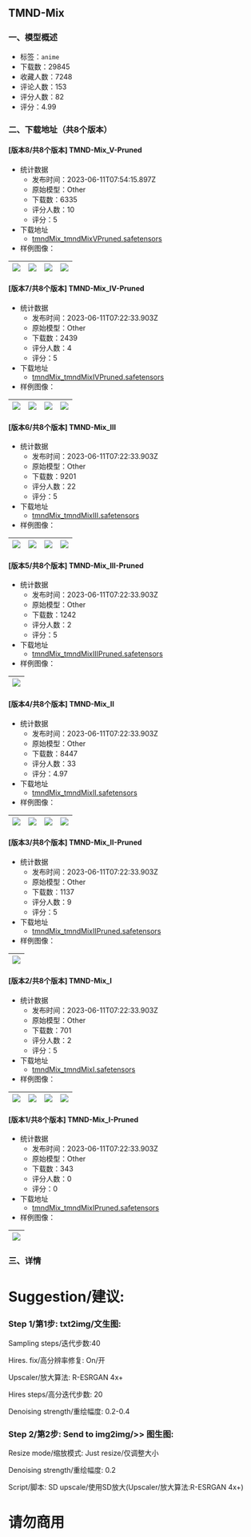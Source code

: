 ## TMND-Mix
### 一、模型概述

- 标签：`anime`
- 下载数：29845
- 收藏人数：7248
- 评论人数：153
- 评分人数：82
- 评分：4.99

### 二、下载地址（共8个版本）

#### [版本8/共8个版本] TMND-Mix_V-Pruned

- 统计数据
  - 发布时间：2023-06-11T07:54:15.897Z
  - 原始模型：Other
  - 下载数：6335
  - 评分人数：10
  - 评分：5
- 下载地址
  - [tmndMix_tmndMixVPruned.safetensors](https://civitai.com/api/download/models/93612)
- 样例图像：

| <img src="https://image.civitai.com/xG1nkqKTMzGDvpLrqFT7WA/69709941-3e76-4164-b043-f880d7bede8d/width=450/1105989.jpeg" /> | <img src="https://image.civitai.com/xG1nkqKTMzGDvpLrqFT7WA/29601f1f-0e4f-47ac-83ae-ba62cd751b06/width=450/1106010.jpeg" /> | <img src="https://image.civitai.com/xG1nkqKTMzGDvpLrqFT7WA/925a0c84-a917-4bcc-95e9-cf564e611b4a/width=450/1106016.jpeg" /> | <img src="https://image.civitai.com/xG1nkqKTMzGDvpLrqFT7WA/291ce70c-4b9f-4ee6-a2be-8153285888a9/width=450/1106014.jpeg" /> |
| ---- | ---- | ---- | ---- |

#### [版本7/共8个版本] TMND-Mix_IV-Pruned

- 统计数据
  - 发布时间：2023-06-11T07:22:33.903Z
  - 原始模型：Other
  - 下载数：2439
  - 评分人数：4
  - 评分：5
- 下载地址
  - [tmndMix_tmndMixIVPruned.safetensors](https://civitai.com/api/download/models/88859)
- 样例图像：

| <img src="https://image.civitai.com/xG1nkqKTMzGDvpLrqFT7WA/1639a980-77f0-48df-9085-8309fb6e1c30/width=450/1023537.jpeg" /> | <img src="https://image.civitai.com/xG1nkqKTMzGDvpLrqFT7WA/09dec234-1d60-458b-99f1-3ac67ac42a52/width=450/1023529.jpeg" /> | <img src="https://image.civitai.com/xG1nkqKTMzGDvpLrqFT7WA/a829bea4-45d9-4452-81d5-886727779f5f/width=450/1023542.jpeg" /> | <img src="https://image.civitai.com/xG1nkqKTMzGDvpLrqFT7WA/1a1f63a1-701b-4c17-9811-7f3ada4dd7ac/width=450/1023629.jpeg" /> |
| ---- | ---- | ---- | ---- |

#### [版本6/共8个版本] TMND-Mix_III

- 统计数据
  - 发布时间：2023-06-11T07:22:33.903Z
  - 原始模型：Other
  - 下载数：9201
  - 评分人数：22
  - 评分：5
- 下载地址
  - [tmndMix_tmndMixIII.safetensors](https://civitai.com/api/download/models/46829)
- 样例图像：

| <img src="https://image.civitai.com/xG1nkqKTMzGDvpLrqFT7WA/b56f5a88-c216-4642-f704-747d941f8e00/width=450/506650.jpeg" /> | <img src="https://image.civitai.com/xG1nkqKTMzGDvpLrqFT7WA/22e50b09-649f-4b42-3944-cf175b43ac00/width=450/506675.jpeg" /> | <img src="https://image.civitai.com/xG1nkqKTMzGDvpLrqFT7WA/b99703c7-457b-4260-17ca-a49cb3c63300/width=450/506737.jpeg" /> | <img src="https://image.civitai.com/xG1nkqKTMzGDvpLrqFT7WA/bed04525-d003-46b1-0fd7-a34720370900/width=450/506692.jpeg" /> |
| ---- | ---- | ---- | ---- |

#### [版本5/共8个版本] TMND-Mix_III-Pruned

- 统计数据
  - 发布时间：2023-06-11T07:22:33.903Z
  - 原始模型：Other
  - 下载数：1242
  - 评分人数：2
  - 评分：5
- 下载地址
  - [tmndMix_tmndMixIIIPruned.safetensors](https://civitai.com/api/download/models/46945)
- 样例图像：

| <img src="https://image.civitai.com/xG1nkqKTMzGDvpLrqFT7WA/c97301de-2460-4202-6d0c-a96a2c321100/width=450/507164.jpeg" /> |
| ---- |

#### [版本4/共8个版本] TMND-Mix_II

- 统计数据
  - 发布时间：2023-06-11T07:22:33.903Z
  - 原始模型：Other
  - 下载数：8447
  - 评分人数：33
  - 评分：4.97
- 下载地址
  - [tmndMix_tmndMixII.safetensors](https://civitai.com/api/download/models/33281)
- 样例图像：

| <img src="https://image.civitai.com/xG1nkqKTMzGDvpLrqFT7WA/a049663d-81a1-4b70-8c4c-4d8477e4c200/width=450/422602.jpeg" /> | <img src="https://image.civitai.com/xG1nkqKTMzGDvpLrqFT7WA/406b74cf-f3fd-4714-405d-cdd5f4300700/width=450/422614.jpeg" /> | <img src="https://image.civitai.com/xG1nkqKTMzGDvpLrqFT7WA/d1d87579-5e7c-457c-f77e-ce44acbc8500/width=450/379149.jpeg" /> | <img src="https://image.civitai.com/xG1nkqKTMzGDvpLrqFT7WA/e7614637-d456-4d51-a7ef-8131f754b600/width=450/379148.jpeg" /> |
| ---- | ---- | ---- | ---- |

#### [版本3/共8个版本] TMND-Mix_II-Pruned

- 统计数据
  - 发布时间：2023-06-11T07:22:33.903Z
  - 原始模型：Other
  - 下载数：1137
  - 评分人数：9
  - 评分：5
- 下载地址
  - [tmndMix_tmndMixIIPruned.safetensors](https://civitai.com/api/download/models/33297)
- 样例图像：

| <img src="https://image.civitai.com/xG1nkqKTMzGDvpLrqFT7WA/6c12abfe-97be-4ce2-e95a-5c3f3a2a4100/width=450/379350.jpeg" /> |
| ---- |

#### [版本2/共8个版本] TMND-Mix_I

- 统计数据
  - 发布时间：2023-06-11T07:22:33.903Z
  - 原始模型：Other
  - 下载数：701
  - 评分人数：2
  - 评分：5
- 下载地址
  - [tmndMix_tmndMixI.safetensors](https://civitai.com/api/download/models/32633)
- 样例图像：

| <img src="https://image.civitai.com/xG1nkqKTMzGDvpLrqFT7WA/c4e36dd3-e343-43a4-cbd2-62a642b01400/width=450/371811.jpeg" /> | <img src="https://image.civitai.com/xG1nkqKTMzGDvpLrqFT7WA/cdc6e1a0-8146-4b3f-3e69-d558dda64700/width=450/371820.jpeg" /> | <img src="https://image.civitai.com/xG1nkqKTMzGDvpLrqFT7WA/9f20a767-65dc-41d3-25c6-3034846b2a00/width=450/371819.jpeg" /> | <img src="https://image.civitai.com/xG1nkqKTMzGDvpLrqFT7WA/e1faec08-7d43-490b-bb6e-a0f1a0f92d00/width=450/371818.jpeg" /> |
| ---- | ---- | ---- | ---- |

#### [版本1/共8个版本] TMND-Mix_I-Pruned

- 统计数据
  - 发布时间：2023-06-11T07:22:33.903Z
  - 原始模型：Other
  - 下载数：343
  - 评分人数：0
  - 评分：0
- 下载地址
  - [tmndMix_tmndMixIPruned.safetensors](https://civitai.com/api/download/models/33183)
- 样例图像：

| <img src="https://image.civitai.com/xG1nkqKTMzGDvpLrqFT7WA/c8fd9df7-33bf-4b29-5f1a-59b9dc843400/width=450/378097.jpeg" /> |
| ---- |


### 三、详情
<h1 id="heading-51"><strong>Suggestion/建议</strong>:</h1><h3 id="heading-52">Step 1/第1步: txt2img/文生图:</h3><p><span style="color:var(--block-title-text-color)">Sampling steps/迭代步数:40</span></p><p>Hires. fix/高分辨率修复: On/开</p><p>Upscaler/放大算法: R-ESRGAN 4x+</p><p>Hires steps/高分迭代步数: 20</p><p>Denoising strength/重绘幅度: 0.2-0.4</p><h3 id="heading-53">Step 2/第2步: Send to img2img/&gt;&gt; 图生图:</h3><p>Resize mode/缩放模式: Just resize/仅调整大小</p><p>Denoising strength/重绘幅度: 0.2</p><p>Script/脚本: SD upscale/使用SD放大(Upscaler/放大算法:R-ESRGAN 4x+)</p><p></p><h1 id="heading-54"><strong>请勿商用</strong></h1>
